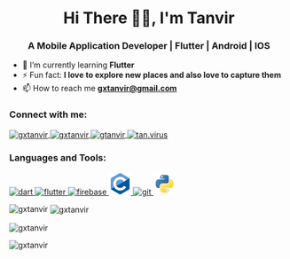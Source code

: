 <h1 align="center">Hi There 👨‍💻, I'm Tanvir</h1>
<h3 align="center">A Mobile Application Developer | Flutter | Android | IOS</h3>

- 🌱 I’m currently learning **Flutter**
- ⚡ Fun fact: **I love to explore new places and also love to capture them**
- 📫 How to reach me **gxtanvir@gmail.com**

<h3 align="left">Connect with me:</h3>
<p align="left">
    <a href="https://twitter.com/gxtanvir" target="_blank"><img align="center"
            src="https://raw.githubusercontent.com/rahuldkjain/github-profile-readme-generator/master/src/images/icons/Social/twitter.svg"
            alt="gxtanvir" height="30" width="40" />
    </a>
    <a href="https://linkedin.com/in/gxtanvir" target="_blank"><img align="center"
            src="https://raw.githubusercontent.com/rahuldkjain/github-profile-readme-generator/master/src/images/icons/Social/linked-in-alt.svg"
            alt="gxtanvir" height="30" width="40" />
    </a>
    <a href="https://fb.com/gtanvir" target="_blank"><img align="center"
            src="https://raw.githubusercontent.com/rahuldkjain/github-profile-readme-generator/master/src/images/icons/Social/facebook.svg"
            alt="gtanvir" height="30" width="40" />
    </a>
    <a href="https://instagram.com/tan.virus" target="_blank"><img align="center"
            src="https://raw.githubusercontent.com/rahuldkjain/github-profile-readme-generator/master/src/images/icons/Social/instagram.svg"
            alt="tan.virus" height="30" width="40" />
    </a>
</p>

<h3 align="left">Languages and Tools:</h3>
<p align="left">
    <a href="https://dart.dev/" target="_blank" rel="noreferrer"> <img
            src="https://www.vectorlogo.zone/logos/dartlang/dartlang-icon.svg" alt="dart" width="40" height="40" />
    </a>
    <a href="https://flutter.dev/" target="_blank" rel="noreferrer"> <img
            src="https://www.vectorlogo.zone/logos/flutterio/flutterio-icon.svg" alt="flutter" width="40" height="40" />
    </a>
    <a href="https://flutter.dev/" target="_blank" rel="noreferrer"> <img
            src="https://www.vectorlogo.zone/logos/firebase/firebase-icon.svg" alt="firebase" width="40" height="40" />
    </a>
    <a href="https://www.cprogramming.com/" target="_blank" rel="noreferrer"> <img
            src="https://raw.githubusercontent.com/devicons/devicon/master/icons/c/c-original.svg" alt="c" width="40"
            height="40" />
    </a>
    <a href="https://git-scm.com/" target="_blank" rel="noreferrer"> <img
            src="https://www.vectorlogo.zone/logos/git-scm/git-scm-icon.svg" alt="git" width="40" height="40" />
    </a>
    <a href="https://www.python.org" target="_blank" rel="noreferrer"> <img
            src="https://raw.githubusercontent.com/devicons/devicon/master/icons/python/python-original.svg"
            alt="python" width="40" height="40" />
    </a>
</p>

<p><img align="left"
        src="https://github-readme-stats.vercel.app/api/top-langs/?username=gxtanvir&layout=compact&hide=html"
        alt="gxtanvir" />
</p>

<p>&nbsp;<img align="center" src="https://github-readme-stats.vercel.app/api?username=gxtanvir&show_icons=true"
        alt="gxtanvir" />
</p>
<p>
    <img align="center" src="https://github-readme-streak-stats.herokuapp.com/?user=gxtanvir&" alt="gxtanvir" />
</p>
<p align="left">
    <img src="https://komarev.com/ghpvc/?username=gxtanvir&label=Profile%20views&color=0e75b6&style=flat"
        alt="gxtanvir" />
</p>
